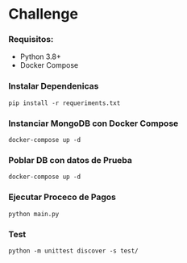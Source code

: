 <h1> Challenge </h1>

### Requisitos:
- Python 3.8+
- Docker Compose 

### Instalar Dependenicas 

```
pip install -r requeriments.txt
```

### Instanciar MongoDB con Docker Compose

```
docker-compose up -d
```

### Poblar DB con datos de Prueba

```
docker-compose up -d
```

### Ejecutar Proceco de Pagos

```
python main.py
```
### Test

```
python -m unittest discover -s test/
```





